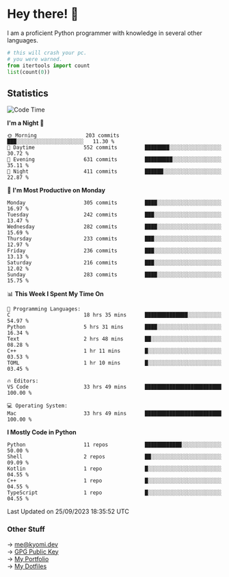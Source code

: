 # Hey there! 👋

I am a proficient Python programmer with knowledge in several other languages.

```py
# this will crash your pc.
# you were warned.
from itertools import count
list(count(0))
```

## Statistics
<!--START_SECTION:waka-->
![Code Time](http://img.shields.io/badge/Code%20Time-450%20hrs%2020%20mins-blue)

**I'm a Night 🦉** 

```text
🌞 Morning                203 commits         ███░░░░░░░░░░░░░░░░░░░░░░   11.30 % 
🌆 Daytime                552 commits         ████████░░░░░░░░░░░░░░░░░   30.72 % 
🌃 Evening                631 commits         █████████░░░░░░░░░░░░░░░░   35.11 % 
🌙 Night                  411 commits         ██████░░░░░░░░░░░░░░░░░░░   22.87 % 
```
📅 **I'm Most Productive on Monday** 

```text
Monday                   305 commits         ████░░░░░░░░░░░░░░░░░░░░░   16.97 % 
Tuesday                  242 commits         ███░░░░░░░░░░░░░░░░░░░░░░   13.47 % 
Wednesday                282 commits         ████░░░░░░░░░░░░░░░░░░░░░   15.69 % 
Thursday                 233 commits         ███░░░░░░░░░░░░░░░░░░░░░░   12.97 % 
Friday                   236 commits         ███░░░░░░░░░░░░░░░░░░░░░░   13.13 % 
Saturday                 216 commits         ███░░░░░░░░░░░░░░░░░░░░░░   12.02 % 
Sunday                   283 commits         ████░░░░░░░░░░░░░░░░░░░░░   15.75 % 
```


📊 **This Week I Spent My Time On** 

```text
💬 Programming Languages: 
C                        18 hrs 35 mins      ██████████████░░░░░░░░░░░   54.97 % 
Python                   5 hrs 31 mins       ████░░░░░░░░░░░░░░░░░░░░░   16.34 % 
Text                     2 hrs 48 mins       ██░░░░░░░░░░░░░░░░░░░░░░░   08.28 % 
C++                      1 hr 11 mins        █░░░░░░░░░░░░░░░░░░░░░░░░   03.53 % 
TOML                     1 hr 10 mins        █░░░░░░░░░░░░░░░░░░░░░░░░   03.45 % 

🔥 Editors: 
VS Code                  33 hrs 49 mins      █████████████████████████   100.00 % 

💻 Operating System: 
Mac                      33 hrs 49 mins      █████████████████████████   100.00 % 
```

**I Mostly Code in Python** 

```text
Python                   11 repos            ████████████░░░░░░░░░░░░░   50.00 % 
Shell                    2 repos             ██░░░░░░░░░░░░░░░░░░░░░░░   09.09 % 
Kotlin                   1 repo              █░░░░░░░░░░░░░░░░░░░░░░░░   04.55 % 
C++                      1 repo              █░░░░░░░░░░░░░░░░░░░░░░░░   04.55 % 
TypeScript               1 repo              █░░░░░░░░░░░░░░░░░░░░░░░░   04.55 % 
```




 Last Updated on 25/09/2023 18:35:52 UTC
<!--END_SECTION:waka-->

### Other Stuff

→ [me@kyomi.dev](mailto:me@kyomi.dev)\
→ [GPG Public Key](https://github.com/bitterteriyaki.gpg)\
→ [My Portfolio](https://kyomi.dev)\
→ [My Dotfiles](https://github.com/bitterteriyaki/dotfiles)
